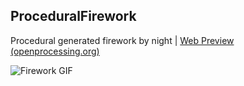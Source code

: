 ## ProceduralFirework
Procedural generated firework by night | [Web Preview (openprocessing.org)](https://www.openprocessing.org/sketch/737774)

![Firework GIF](http://dl.dropboxusercontent.com/s/cb71887xdbp3vdj/Firework.gif "Firework GIF")

